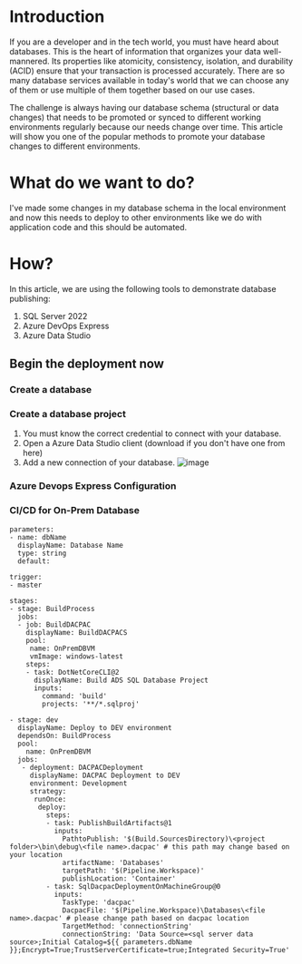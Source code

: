 # Introduction
If you are a developer and in the tech world, you must have heard about databases. This is the heart of information that organizes your data well-mannered. Its properties like atomicity, consistency, isolation, and durability (ACID) ensure that your transaction is processed accurately.
There are so many database services available in today's world that we can choose any of them or use multiple of them together based on our use cases. 

The challenge is always having our database schema (structural or data changes) that needs to be promoted or synced to different working environments regularly because our needs change over time. This article will show you one of the popular methods to promote your database changes to different environments.

# What do we want to do?
I've made some changes in my database schema in the local environment and now this needs to deploy to other environments like we do with application code and this should be automated.

# How?
In this article, we are using the following tools to demonstrate database publishing:
1. SQL Server 2022
2. Azure DevOps Express
3. Azure Data Studio
   
## Begin the deployment now

### Create a database

### Create a database project
1. You must know the correct credential to connect with your database.
2. Open a Azure Data Studio client (download if you don't have one from here)
3. Add a new connection of your database.
  ![image](https://github.com/rajeesing/StraightToBusiness/assets/7796293/b609082f-86ff-4eac-b8f2-22f08421d1da)

### Azure Devops Express Configuration


### CI/CD for On-Prem Database

```
parameters:
- name: dbName
  displayName: Database Name
  type: string
  default: 

trigger:
- master

stages:
- stage: BuildProcess
  jobs:
  - job: BuildDACPAC
    displayName: BuildDACPACS
    pool:
     name: OnPremDBVM
     vmImage: windows-latest
    steps:
    - task: DotNetCoreCLI@2
      displayName: Build ADS SQL Database Project
      inputs:
        command: 'build'
        projects: '**/*.sqlproj'
    
- stage: dev
  displayName: Deploy to DEV environment
  dependsOn: BuildProcess
  pool:
    name: OnPremDBVM
  jobs:
   - deployment: DACPACDeployment
     displayName: DACPAC Deployment to DEV
     environment: Development
     strategy:
      runOnce:
       deploy:
         steps:
         - task: PublishBuildArtifacts@1
           inputs:
             PathtoPublish: '$(Build.SourcesDirectory)\<project folder>\bin\debug\<file name>.dacpac' # this path may change based on your location
             artifactName: 'Databases'
             targetPath: '$(Pipeline.Workspace)'
             publishLocation: 'Container'
         - task: SqlDacpacDeploymentOnMachineGroup@0
           inputs:
             TaskType: 'dacpac'
             DacpacFile: '$(Pipeline.Workspace)\Databases\<file name>.dacpac' # please change path based on dacpac location
             TargetMethod: 'connectionString'
             connectionString: 'Data Source=<sql server data source>;Initial Catalog=${{ parameters.dbName }};Encrypt=True;TrustServerCertificate=true;Integrated Security=True'
```



